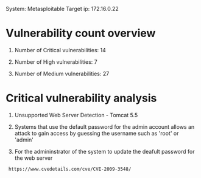 System: Metasploitable
Target ip: 172.16.0.22

# Vulnerability count overview

1. Number of Critical vulnerabilities: 14

2. Number of High vulnerabilities: 7

3. Number of Medium vulnerabilities: 27

# Critical vulnerability analysis

 1. Unsupported Web Server Detection - Tomcat 5.5

 2. Systems that use the default password for the admin account allows an attack to gain access by guessing the username such as 'root' or 'admin'

 3. For the admininstrator of the system to update the deafult password for the web server

``` https://www.cvedetails.com/cve/CVE-2009-3548/```


